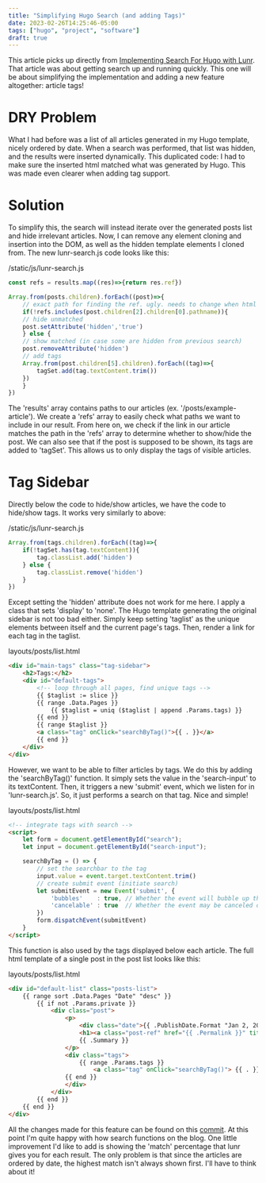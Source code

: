 ```yaml
---
title: "Simplifying Hugo Search (and adding Tags)"
date: 2023-02-26T14:25:46-05:00
tags: ["hugo", "project", "software"]
draft: true
---
```


This article picks up directly from [Implementing Search For Hugo with Lunr](/posts/implementing-search-for-hugo). That article was about getting search up and running quickly. This one will be about simplifying the implementation and adding a new feature altogether: article tags! 

<!--more-->

# DRY Problem 
What I had before was a list of all articles generated in my Hugo template, nicely ordered by date. When a search was performed, that list was hidden, and the results were inserted dynamically. This duplicated code: I had to make sure the inserted html matched what was generated by Hugo. This was made even clearer when adding tag support.

# Solution
To simplify this, the search will instead iterate over the generated posts list and hide irrelevant articles. Now, I can remove any element cloning and insertion into the DOM, as well as the hidden template elements I cloned from.
The new lunr-search.js code looks like this:

/static/js/lunr-search.js
```js
const refs = results.map((res)=>{return res.ref})

Array.from(posts.children).forEach((post)=>{
    // exact path for finding the ref. ugly. needs to change when html structure changes
    if(!refs.includes(post.children[2].children[0].pathname)){
    // hide unmatched
    post.setAttribute('hidden','true')
    } else {
    // show matched (in case some are hidden from previous search)
    post.removeAttribute('hidden')
    // add tags
    Array.from(post.children[5].children).forEach((tag)=>{
        tagSet.add(tag.textContent.trim())
    })
    }
})
```

The 'results' array contains paths to our articles (ex. '/posts/example-article'). We create a 'refs' array to easily check what paths we want to include in our result. From here on, we check if the link in our article matches the path in the 'refs' array to determine whether to show/hide the post.
We can also see that if the post is supposed to be shown, its tags are added to 'tagSet'. This allows us to only display the tags of visible articles.

# Tag Sidebar
Directly below the code to hide/show articles, we have the code to hide/show tags. It works very similarly to above:

/static/js/lunr-search.js
```js
Array.from(tags.children).forEach((tag)=>{
    if(!tagSet.has(tag.textContent)){
        tag.classList.add('hidden')
    } else {
        tag.classList.remove('hidden')
    }
})
```

Except setting the 'hidden' attribute does not work for me here. I apply a class that sets 'display' to 'none'.
The Hugo template generating the original sidebar is not too bad either. Simply keep setting 'taglist' as the unique elements between itself and the current page's tags. Then, render a link for each tag in the taglist.

layouts/posts/list.html
```html
<div id="main-tags" class="tag-sidebar">
    <h2>Tags:</h2>
    <div id="default-tags">
        <!-- loop through all pages, find unique tags -->
        {{ $taglist := slice }} 
        {{ range .Data.Pages }}
            {{ $taglist = uniq ($taglist | append .Params.tags) }}
        {{ end }}
        {{ range $taglist }}
        <a class="tag" onClick="searchByTag()">{{ . }}</a>
        {{ end }}
    </div>
</div>
```

However, we want to be able to filter articles by tags. We do this by adding the 'searchByTag()' function. It simply sets the value in the 'search-input' to its textContent. Then, it triggers a new 'submit' event, which we listen for in 'lunr-search.js'. So, it just performs a search on that tag. Nice and simple! 

layouts/posts/list.html
```html
<!-- integrate tags with search -->
<script>
    let form = document.getElementById("search");
    let input = document.getElementById("search-input");

    searchByTag = () => {
        // set the searchbar to the tag
        input.value = event.target.textContent.trim()
        // create submit event (initiate search)
        let submitEvent = new Event('submit', {
            'bubbles'    : true, // Whether the event will bubble up through the DOM or not
            'cancelable' : true  // Whether the event may be canceled or not
        })
        form.dispatchEvent(submitEvent)
    }
</script>
```

This function is also used by the tags displayed below each article. The full html template of a single post in the post list looks like this:

layouts/posts/list.html
```html
<div id="default-list" class="posts-list">
    {{ range sort .Data.Pages "Date" "desc" }}
        {{ if not .Params.private }}
            <div class="post">
                <p>
                    <div class="date">{{ .PublishDate.Format "Jan 2, 2006" }}</div>    
                    <h1><a class="post-ref" href="{{ .Permalink }}" title="{{ .Title }}">{{ .Title }}</a></h1>
                    {{ .Summary }}
                </p>
                <div class="tags">
                    {{ range .Params.tags }}
                        <a class="tag" onClick="searchByTag()"> {{ . }} </a>
                {{ end }}
                </div>
            </div>
        {{ end }}
    {{ end }}
</div>

```

All the changes made for this feature can be found on this [commit](https://github.com/sashco-m/sashcov2/commit/50117346c94ccb815ad0893cf26f22fe3059ccc2). At this point I'm quite happy with how search functions on the blog. One little improvement I'd like to add is showing the 'match' percentage that lunr gives you for each result. The only problem is that since the articles are ordered by date, the highest match isn't always shown first. I'll have to think about it!